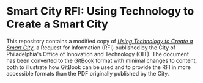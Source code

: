 # Smart City RFI: Using Technology to Create a Smart City

This repository contains a modified copy of [*Using Technology to Create a Smart City*](http://www.phila.gov/rfp/Documents/RFI_SmartCity_CityofPhila_OIT_FINAL.pdf), a Request for Information (RFI) published by the City of Philadelphia's Office of Innovation and Technology (OIT). The document has been converted to the [GitBook](http://gitbook.com) format with minimal changes to content, both to illustrate how GitBook can be used and to provide the RFI in more accessible formats than the PDF originally published by the City.